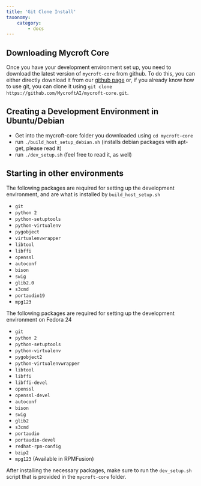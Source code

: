 ```yaml
---
title: 'Git Clone Install'
taxonomy:
    category:
        - docs
---
```


## Downloading Mycroft Core

Once you have your development environment set up, you need to download the latest version of `mycroft-core` from github.
To do this, you can either directly download it from our [github page](https://github.com/MycroftAI/mycroft-core) or, if you already know how to use git, you can clone it using `git clone https://github.com/MycroftAI/mycroft-core.git`.

## Creating a Development Environment in Ubuntu/Debian
 - Get into the mycroft-core folder you downloaded using `cd mycroft-core`
 - run `./build_host_setup_debian.sh` (installs debian packages with apt-get, please read it)
 - run `./dev_setup.sh` (feel free to read it, as well)

## Starting in other environments

The following packages are required for setting up the development environment,
 and are what is installed by `build_host_setup.sh`

 - `git`
 - `python 2`
 - `python-setuptools`
 - `python-virtualenv`
 - `pygobject`
 - `virtualenvwrapper`
 - `libtool`
 - `libffi`
 - `openssl`
 - `autoconf`
 - `bison`
 - `swig`
 - `glib2.0`
 - `s3cmd`
 - `portaudio19`
 - `mpg123`

 The following packages are required for setting up the development environment on Fedora 24

 - `git`
 - `python 2`
 - `python-setuptools`
 - `python-virtualenv`
 - `pygobject2`
 - `python-virtualenvwrapper`
 - `libtool`
 - `libffi`
 - `libffi-devel`
 - `openssl`
 - `openssl-devel`
 - `autoconf`
 - `bison`
 - `swig`
 - `glib2`
 - `s3cmd`
 - `portaudio`
 - `portaudio-devel`
 - `redhat-rpm-config`
 - `bzip2`
 - `mpg123` (Available in RPMFusion)

After installing the necessary packages, make sure to run the `dev_setup.sh` script that is provided in the `mycroft-core` folder.

